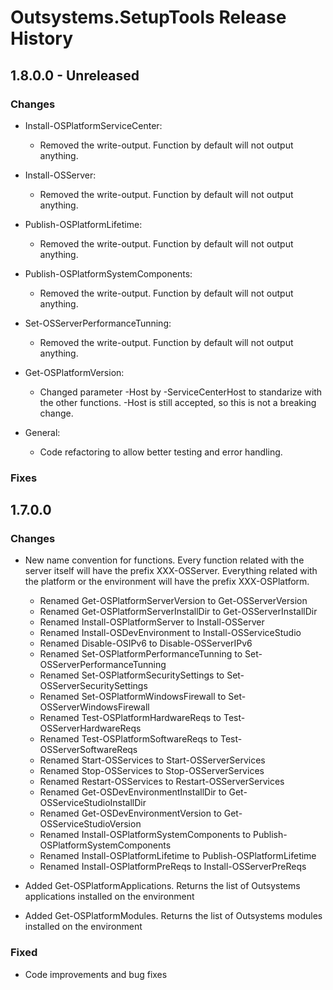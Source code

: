 # Outsystems.SetupTools Release History

## 1.8.0.0 - Unreleased

### Changes

- Install-OSPlatformServiceCenter:
  - Removed the write-output. Function by default will not output anything.

- Install-OSServer:
  - Removed the write-output. Function by default will not output anything.

- Publish-OSPlatformLifetime:
  - Removed the write-output. Function by default will not output anything.

- Publish-OSPlatformSystemComponents:
  - Removed the write-output. Function by default will not output anything.

- Set-OSServerPerformanceTunning:
  - Removed the write-output. Function by default will not output anything.

- Get-OSPlatformVersion:
  - Changed parameter -Host by -ServiceCenterHost to standarize with the other functions. -Host is still accepted, so this is not a breaking change.

- General:
  - Code refactoring to allow better testing and error handling.

### Fixes

## 1.7.0.0

### Changes

- New name convention for functions. Every function related with the server itself will have the prefix XXX-OSServer. Everything related with the platform or the environment will have the prefix XXX-OSPlatform.
  - Renamed Get-OSPlatformServerVersion to Get-OSServerVersion
  - Renamed Get-OSPlatformServerInstallDir to Get-OSServerInstallDir
  - Renamed Install-OSPlatformServer to Install-OSServer
  - Renamed Install-OSDevEnvironment to Install-OSServiceStudio
  - Renamed Disable-OSIPv6 to Disable-OSServerIPv6
  - Renamed Set-OSPlatformPerformanceTunning to Set-OSServerPerformanceTunning
  - Renamed Set-OSPlatformSecuritySettings to Set-OSServerSecuritySettings
  - Renamed Set-OSPlatformWindowsFirewall to Set-OSServerWindowsFirewall
  - Renamed Test-OSPlatformHardwareReqs to Test-OSServerHardwareReqs
  - Renamed Test-OSPlatformSoftwareReqs to Test-OSServerSoftwareReqs
  - Renamed Start-OSServices to Start-OSServerServices
  - Renamed Stop-OSServices to Stop-OSServerServices
  - Renamed Restart-OSServices to Restart-OSServerServices
  - Renamed Get-OSDevEnvironmentInstallDir to Get-OSServiceStudioInstallDir
  - Renamed Get-OSDevEnvironmentVersion to Get-OSServiceStudioVersion
  - Renamed Install-OSPlatformSystemComponents to Publish-OSPlatformSystemComponents
  - Renamed Install-OSPlatformLifetime to Publish-OSPlatformLifetime
  - Renamed Install-OSPlatformPreReqs to Install-OSServerPreReqs

- Added Get-OSPlatformApplications. Returns the list of Outsystems applications installed on the environment
- Added Get-OSPlatformModules. Returns the list of Outsystems modules installed on the environment

### Fixed

- Code improvements and bug fixes
